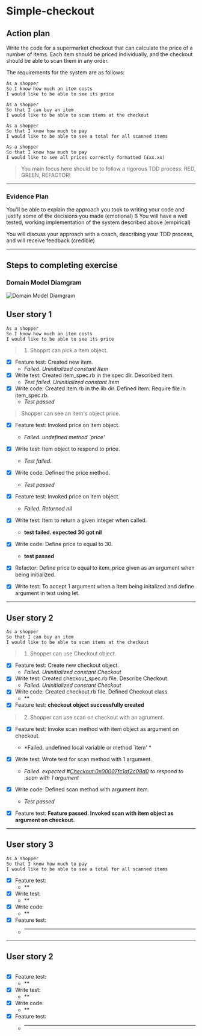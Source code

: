 # Simple-checkout

## Action plan

Write the code for a supermarket checkout that can calculate the price of a number of items. Each item should be priced individually, and the checkout should be able to scan them in any order.

The requirements for the system are as follows:
```
As a shopper
So I know how much an item costs
I would like to be able to see its price

As a shopper
So that I can buy an item
I would like to be able to scan items at the checkout

As a shopper
So that I know how much to pay
I would like to be able to see a total for all scanned items

As a shopper
So that I know how much to pay
I would like to see all prices correctly formatted (£xx.xx)
```

> You main focus here should be to follow a rigorous TDD process: RED, GREEN, REFACTOR!
---
### Evidence Plan

You'll be able to explain the approach you took to writing your code and justify some of the decisions you made (emotional)
ß
You will have a well tested, working implementation of the system described above (empirical)

You will discuss your approach with a coach, describing your TDD process, and will receive feedback (credible)

---
## Steps to completing exercise

### Domain Model Diamgram

![Domain Model Diamgram](https://www.diagram.codes/d/sequence/%22Shopper%22%20as%20user%0A%22Item%22%20as%20item%0A%22Checkout%22%20as%20checkout%0A%0A%0Auser-%3Eitem%3A%20%22picks%20an%20item%22%0Aitem--%3Euser%3A%20%22price%20(%C2%A3xx.xx)%22%0Auser-%3Echeckout%3A%20%22go%20to%20checkout%22%0Aitem-%3Echeckout%3A%20%22scan%20item%22%0Acheckout--%3Euser%3A%20%22total%20price%20(%C2%A3xx.xx)%22%0A)

## User story 1

```
As a shopper
So I know how much an item costs
I would like to be able to see its price
```
> 1. Shopprt can pick a Item object.

- [x] Feature test: Created new item. 
   - *Failed. Uninitialized constant Item*
- [x] Write test: Created item_spec.rb in the spec dir. Described Item. 
   - *Test failed. Uninitialized constant Item*
- [x] Write code: Created item.rb in the lib dir. Defined Item. Require file in item_spec.rb.
   - *Test passed*
   
> Shopper can see an Item's object price. 

- [x] Feature test: Invoked price on item object.
   - *Failed. undefined method `price'*
- [x] Write test: Item object to respond to price. 
   - *Test failed.*
- [x] Write code: Defined the price method. 
   - *Test passed*
- [x] Feature test: Invoked price on item object. 
   -  *Failed. Returned nil*
- [x] Write test: Item to return a given integer when called. 
   - **test failed. expected 30 got nil**
- [x] Write code: Define price to equal to 30. 
   - **test passed**
- [x] Refactor: Define price to equal to item_price given as an argument when being initialized.
- [x] Write test: To accept 1 argument when a Item being initalized and define argument in test using let. 



---

## User story 2

```
As a shopper
So that I can buy an item
I would like to be able to scan items at the checkout
```
> 1. Shopper can use Checkout object.

- [x] Feature test: Create new checkout object.
   - *Failed. Uninitialized constant Checkout*
- [x] Write test: Created checkout_spec.rb file. Describe Checkout.
   - *Failed. Uninitialized constant Checkout*
- [x] Write code: Created checkout.rb file. Defined Checkout class.
   - **
- [x] Feature test: **checkout object successfully created**

> 2. Shopper can use scan on checkout with an agrument.

- [x] Feature test: Invoke scan method with item object as argument on checkout. 
   - *Failed. undefined local variable or method `item' *
- [x] Write test: Wrote test for scan method with 1 argument.
   - *Failed. expected #<Checkout:0x00007fc1af2c08d0> to respond to :scan with 1 argument*
- [x] Write code: Defined scan method with argument item. 
   - *Test passed*
- [x] Feature test: **Feature passed. Invoked scan with item object as argument on checkout.**


---

## User story 3

```
As a shopper
So that I know how much to pay
I would like to be able to see a total for all scanned items
```
> 

- [x] Feature test: 
   - **
- [x] Write test: 
   - **
- [x] Write code: 
   - **
- [x] Feature test: 
   - ****
 
---

## User story 2

```
```
> 

- [x] Feature test: 
   - **
- [x] Write test: 
   - **
- [x] Write code: 
   - **
- [x] Feature test: 
   - ****